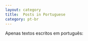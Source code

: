 ```yaml
---
layout: category 
title:  Posts in Portuguese
category: pt-br
---
```


Apenas textos escritos em português:

